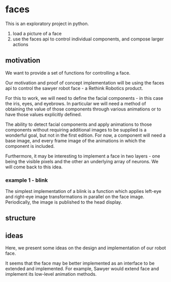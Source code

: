 # faces
This is an exploratory project in python.
1. load a picture of a face
2. use the faces api to control individual components, and compose larger actions

## motivation
We want to provide a set of functions for controlling a face.

Our motivation and proof of concept implementation will be using the faces api
to control the sawyer robot face - a Rethink Robotics product.

For this to work, we will need to define the facial components - in this case the
iris, eyes, and eyebrows. In particular we will need a method of obtaining the
value of those components through various animations or to have those values
explicitly defined.

The ability to detect facial components and apply animations to those components
without requiring additional images to be supplied is a wonderful goal, but not
in the first edition. For now, a component will need a base image, and every frame
image of the animations in which the component is included.

Furthermore, it may be interesting to implement a face in two layers - one being
the visible pixels and the other an underlying array of neurons. We will come
back to this idea.

### example 1 - blink
The simplest implementation of a blink is a function which applies left-eye and
right-eye image transformations in parallel on the face image. Periodically,
the image is published to the head display.

## structure

## ideas
Here, we present some ideas on the design and implementation of our robot face.

It seems that the face may be better implemented as an interface to be extended and implemented. For example, Sawyer would extend face and implement its low-level animation methods.
